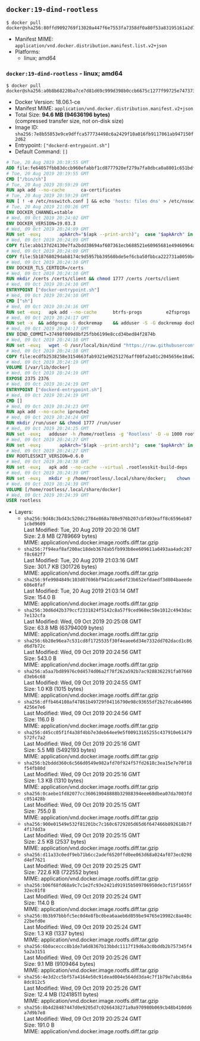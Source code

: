 ## `docker:19-dind-rootless`

```console
$ docker pull docker@sha256:80ffd9092769f13020a447f6e7553fa7358df0a80f53a83195161a2d7972b563
```

-	Manifest MIME: `application/vnd.docker.distribution.manifest.list.v2+json`
-	Platforms:
	-	linux; amd64

### `docker:19-dind-rootless` - linux; amd64

```console
$ docker pull docker@sha256:a0b8b68220ba7ce7d81d69c999d398b0ccb6675c1277f99725e747373805d645
```

-	Docker Version: 18.06.1-ce
-	Manifest MIME: `application/vnd.docker.distribution.manifest.v2+json`
-	Total Size: **94.6 MB (94636196 bytes)**  
	(compressed transfer size, not on-disk size)
-	Image ID: `sha256:7e8b55853e9ce9dffca577734498c6a2429f10a016fb9117061ab947150f2d62`
-	Entrypoint: `["dockerd-entrypoint.sh"]`
-	Default Command: `[]`

```dockerfile
# Tue, 20 Aug 2019 20:19:55 GMT
ADD file:fe64057fbb83dccb960efabbf1cd8777920ef279a7fa8dbca0a8801c651bdf7c in / 
# Tue, 20 Aug 2019 20:19:55 GMT
CMD ["/bin/sh"]
# Tue, 20 Aug 2019 20:59:29 GMT
RUN apk add --no-cache 		ca-certificates
# Tue, 20 Aug 2019 20:59:29 GMT
RUN [ ! -e /etc/nsswitch.conf ] && echo 'hosts: files dns' > /etc/nsswitch.conf
# Tue, 20 Aug 2019 21:00:26 GMT
ENV DOCKER_CHANNEL=stable
# Wed, 09 Oct 2019 20:24:02 GMT
ENV DOCKER_VERSION=19.03.3
# Wed, 09 Oct 2019 20:24:09 GMT
RUN set -eux; 		apkArch="$(apk --print-arch)"; 	case "$apkArch" in 		x86_64) dockerArch='x86_64' ;; 		armhf) dockerArch='armel' ;; 		armv7) dockerArch='armhf' ;; 		aarch64) dockerArch='aarch64' ;; 		*) echo >&2 "error: unsupported architecture ($apkArch)"; exit 1 ;;	esac; 		if ! wget -O docker.tgz "https://download.docker.com/linux/static/${DOCKER_CHANNEL}/${dockerArch}/docker-${DOCKER_VERSION}.tgz"; then 		echo >&2 "error: failed to download 'docker-${DOCKER_VERSION}' from '${DOCKER_CHANNEL}' for '${dockerArch}'"; 		exit 1; 	fi; 		tar --extract 		--file docker.tgz 		--strip-components 1 		--directory /usr/local/bin/ 	; 	rm docker.tgz; 		dockerd --version; 	docker --version
# Wed, 09 Oct 2019 20:24:09 GMT
COPY file:abb137d24130e7fa2bdd38694af607361ecb688521e60965681e49460964a204 in /usr/local/bin/modprobe 
# Wed, 09 Oct 2019 20:24:09 GMT
COPY file:5b18768029dab8174c9d5957bb39560bde5ef6cba50fbbca222731a0059b449b in /usr/local/bin/ 
# Wed, 09 Oct 2019 20:24:10 GMT
ENV DOCKER_TLS_CERTDIR=/certs
# Wed, 09 Oct 2019 20:24:10 GMT
RUN mkdir /certs /certs/client && chmod 1777 /certs /certs/client
# Wed, 09 Oct 2019 20:24:10 GMT
ENTRYPOINT ["docker-entrypoint.sh"]
# Wed, 09 Oct 2019 20:24:10 GMT
CMD ["sh"]
# Wed, 09 Oct 2019 20:24:16 GMT
RUN set -eux; 	apk add --no-cache 		btrfs-progs 		e2fsprogs 		e2fsprogs-extra 		iptables 		openssl 		shadow-uidmap 		xfsprogs 		xz 		pigz 	; 	if zfs="$(apk info --no-cache --quiet zfs)" && [ -n "$zfs" ]; then 		apk add --no-cache zfs; 	fi
# Wed, 09 Oct 2019 20:24:17 GMT
RUN set -x 	&& addgroup -S dockremap 	&& adduser -S -G dockremap dockremap 	&& echo 'dockremap:165536:65536' >> /etc/subuid 	&& echo 'dockremap:165536:65536' >> /etc/subgid
# Wed, 09 Oct 2019 20:24:17 GMT
ENV DIND_COMMIT=37498f009d8bf25fbb6199e8ccd34bed84f2874b
# Wed, 09 Oct 2019 20:24:18 GMT
RUN set -eux; 	wget -O /usr/local/bin/dind "https://raw.githubusercontent.com/docker/docker/${DIND_COMMIT}/hack/dind"; 	chmod +x /usr/local/bin/dind
# Wed, 09 Oct 2019 20:24:18 GMT
COPY file:ecdfb2538258e3154663fab9321e96251276aff00fa2a01c2045656e10a627dd in /usr/local/bin/ 
# Wed, 09 Oct 2019 20:24:19 GMT
VOLUME [/var/lib/docker]
# Wed, 09 Oct 2019 20:24:19 GMT
EXPOSE 2375 2376
# Wed, 09 Oct 2019 20:24:19 GMT
ENTRYPOINT ["dockerd-entrypoint.sh"]
# Wed, 09 Oct 2019 20:24:19 GMT
CMD []
# Wed, 09 Oct 2019 20:24:23 GMT
RUN apk add --no-cache iproute2
# Wed, 09 Oct 2019 20:24:24 GMT
RUN mkdir /run/user && chmod 1777 /run/user
# Wed, 09 Oct 2019 20:24:25 GMT
RUN set -eux; 	adduser -h /home/rootless -g 'Rootless' -D -u 1000 rootless; 	echo 'rootless:100000:65536' >> /etc/subuid; 	echo 'rootless:100000:65536' >> /etc/subgid
# Wed, 09 Oct 2019 20:24:27 GMT
RUN set -eux; 		apkArch="$(apk --print-arch)"; 	case "$apkArch" in 		x86_64) dockerArch='x86_64' ;; 		armhf) dockerArch='armel' ;; 		armv7) dockerArch='armhf' ;; 		aarch64) dockerArch='aarch64' ;; 		*) echo >&2 "error: unsupported architecture ($apkArch)"; exit 1 ;;	esac; 		if ! wget -O rootless.tgz "https://download.docker.com/linux/static/${DOCKER_CHANNEL}/${dockerArch}/docker-rootless-extras-${DOCKER_VERSION}.tgz"; then 		echo >&2 "error: failed to download 'docker-rootless-extras-${DOCKER_VERSION}' from '${DOCKER_CHANNEL}' for '${dockerArch}'"; 		exit 1; 	fi; 		tar --extract 		--file rootless.tgz 		--strip-components 1 		--directory /usr/local/bin/ 		'docker-rootless-extras/vpnkit' 	; 	rm rootless.tgz; 		vpnkit --version
# Wed, 09 Oct 2019 20:24:27 GMT
ENV ROOTLESSKIT_VERSION=0.6.0
# Wed, 09 Oct 2019 20:24:38 GMT
RUN set -eux; 	apk add --no-cache --virtual .rootlesskit-build-deps 		go 		libc-dev 	; 	wget -O rootlesskit.tgz "https://github.com/rootless-containers/rootlesskit/archive/v${ROOTLESSKIT_VERSION}.tar.gz"; 	export GOPATH='/go'; mkdir "$GOPATH"; 	mkdir -p "$GOPATH/src/github.com/rootless-containers/rootlesskit"; 	tar --extract --file rootlesskit.tgz --directory "$GOPATH/src/github.com/rootless-containers/rootlesskit" --strip-components 1; 	rm rootlesskit.tgz; 	go build -o /usr/local/bin/rootlesskit github.com/rootless-containers/rootlesskit/cmd/rootlesskit; 	go build -o /usr/local/bin/rootlesskit-docker-proxy github.com/rootless-containers/rootlesskit/cmd/rootlesskit-docker-proxy; 	rm -rf "$GOPATH"; 	apk del --no-network .rootlesskit-build-deps; 	rootlesskit --version
# Wed, 09 Oct 2019 20:24:39 GMT
RUN set -eux; 	mkdir -p /home/rootless/.local/share/docker; 	chown -R rootless:rootless /home/rootless/.local/share/docker
# Wed, 09 Oct 2019 20:24:39 GMT
VOLUME [/home/rootless/.local/share/docker]
# Wed, 09 Oct 2019 20:24:39 GMT
USER rootless
```

-	Layers:
	-	`sha256:9d48c3bd43c520dc2784e868a780e976b207cbf493eaff8c6596eb871cbd9609`  
		Last Modified: Tue, 20 Aug 2019 20:20:16 GMT  
		Size: 2.8 MB (2789669 bytes)  
		MIME: application/vnd.docker.image.rootfs.diff.tar.gzip
	-	`sha256:7f94eaf8af200ac18deb367dab5fb993b8ee609611a0493aa4adc287f8c682f7`  
		Last Modified: Tue, 20 Aug 2019 21:03:16 GMT  
		Size: 301.7 KB (301726 bytes)  
		MIME: application/vnd.docker.image.rootfs.diff.tar.gzip
	-	`sha256:9fe9984849c103d07696bf941dcae6df23b652efdaedf3d804baeede686e8faf`  
		Last Modified: Tue, 20 Aug 2019 21:03:14 GMT  
		Size: 154.0 B  
		MIME: application/vnd.docker.image.rootfs.diff.tar.gzip
	-	`sha256:30d6d42b379ccf2331824f5142c8a57f9ced968ec50e1012c4943dac7e132cfa`  
		Last Modified: Wed, 09 Oct 2019 20:25:08 GMT  
		Size: 63.8 MB (63794009 bytes)  
		MIME: application/vnd.docker.image.rootfs.diff.tar.gzip
	-	`sha256:6b28e96ea7c531cd8f1725535f30f4eaee6d34e7332dd702dacd1c86d6d7b72c`  
		Last Modified: Wed, 09 Oct 2019 20:24:56 GMT  
		Size: 543.0 B  
		MIME: application/vnd.docker.image.rootfs.diff.tar.gzip
	-	`sha256:a5aa7bd89976c0d4574d06a2f78f262a592b7ac9288362291fa07660d3eb6c68`  
		Last Modified: Wed, 09 Oct 2019 20:24:55 GMT  
		Size: 1.0 KB (1015 bytes)  
		MIME: application/vnd.docker.image.rootfs.diff.tar.gzip
	-	`sha256:dffb464108af47861b49729f04116790e98c93655df2b27dcab649064256e7e6`  
		Last Modified: Wed, 09 Oct 2019 20:24:56 GMT  
		Size: 116.0 B  
		MIME: application/vnd.docker.image.rootfs.diff.tar.gzip
	-	`sha256:d45cc05f1f4a38f4bb7e3deb64ee9e5f00913165255c437910e61479572fc7a2`  
		Last Modified: Wed, 09 Oct 2019 20:25:16 GMT  
		Size: 5.5 MB (5492193 bytes)  
		MIME: application/vnd.docker.image.rootfs.diff.tar.gzip
	-	`sha256:b2bddd360c6c566d0549e982afd70f924f57fd2618c3ea15e7e70f18f54fb80d`  
		Last Modified: Wed, 09 Oct 2019 20:25:16 GMT  
		Size: 1.3 KB (1310 bytes)  
		MIME: application/vnd.docker.image.rootfs.diff.tar.gzip
	-	`sha256:0caebe1fd82077cc360619048888b32988394eee68dbea07da7003fdc051428b`  
		Last Modified: Wed, 09 Oct 2019 20:25:15 GMT  
		Size: 755.0 B  
		MIME: application/vnd.docker.image.rootfs.diff.tar.gzip
	-	`sha256:900e01549e532f81201bc7c160c6729205d65d6f647466b892618b7f4f17dd3a`  
		Last Modified: Wed, 09 Oct 2019 20:25:15 GMT  
		Size: 2.5 KB (2537 bytes)  
		MIME: application/vnd.docker.image.rootfs.diff.tar.gzip
	-	`sha256:d11a33c0edf9eb71b6cc2adef6520ffd0ee063d68a024af073ec0298d4ef7621`  
		Last Modified: Wed, 09 Oct 2019 20:25:25 GMT  
		Size: 722.6 KB (722552 bytes)  
		MIME: application/vnd.docker.image.rootfs.diff.tar.gzip
	-	`sha256:b06f68fd68a9c7c1e2fc93e2421d91915b509706950de3cf15f1655f32ec01f8`  
		Last Modified: Wed, 09 Oct 2019 20:25:24 GMT  
		Size: 114.0 B  
		MIME: application/vnd.docker.image.rootfs.diff.tar.gzip
	-	`sha256:0b3b97bbbfc5ec0d4e8fbc0bea6aaeb6d059be94765e19982c8ae40c22befd0e`  
		Last Modified: Wed, 09 Oct 2019 20:25:24 GMT  
		Size: 1.3 KB (1337 bytes)  
		MIME: application/vnd.docker.image.rootfs.diff.tar.gzip
	-	`sha256:6b0aceccc8b1de7a6d8367b13bbdc1117f19d6a3c0bddb2b757345f45a2a3151`  
		Last Modified: Wed, 09 Oct 2019 20:25:26 GMT  
		Size: 9.1 MB (9109464 bytes)  
		MIME: application/vnd.docker.image.rootfs.diff.tar.gzip
	-	`sha256:4e3d2cc5bf57a4164e50c91dead004e564dd3da4c7f1b79e7abc8b6a8dc812c5`  
		Last Modified: Wed, 09 Oct 2019 20:25:26 GMT  
		Size: 12.4 MB (12418511 bytes)  
		MIME: application/vnd.docker.image.rootfs.diff.tar.gzip
	-	`sha256:8b4d28487447d0e9205d7c0266438271a9a970980b069cb48b410dd6a7d9b7e8`  
		Last Modified: Wed, 09 Oct 2019 20:25:24 GMT  
		Size: 191.0 B  
		MIME: application/vnd.docker.image.rootfs.diff.tar.gzip
